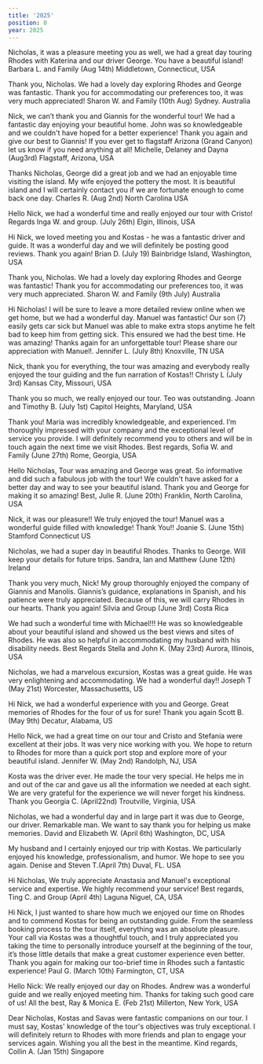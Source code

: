 ```yaml
---
title: '2025'
position: 0
year: 2025
---
```


Nicholas, it was a pleasure meeting you as well, we had a great day touring Rhodes with Katerina and our driver George. You have a beautiful island!  Barbara L. and Family (Aug 14th) Middletown, Connecticut, USA

Thank you, Nicholas. We had a lovely day exploring Rhodes and George was fantastic. Thank you for accommodating our preferences too, it was very much appreciated! Sharon W. and Family (10th Aug) Sydney. Australia  

Nick, we can’t thank you and Giannis for the wonderful tour! We had a fantastic day enjoying your beautiful home. John was so knowledgeable and we couldn't have hoped for a better experience! Thank you again and give our best to Giannis! If you ever get to flagstaff Arizona (Grand Canyon) let us know if you need anything at all!  Michelle, Delaney and Dayna (Aug3rd) Flagstaff, Arizona, USA

Thanks Nicholas, George did a great job and we had an enjoyable time visiting the island.  My wife enjoyed the pottery the most. It is beautiful island and I will certainly contact you if we are fortunate enough to come back one day.  Charles R. (Aug 2nd) North Carolina USA  


Hello Nick, we had a wonderful time and really enjoyed our tour with Cristo! Regards Inga W. and group. (July 26th) Elgin, Illinois, USA

Hi Nick, we loved meeting you and Kostas - he was a fantastic driver and guide. It was a wonderful day and we will definitely be posting good reviews. Thank you again!  Brian D. (July 19) Bainbridge Island, Washington, USA

Thank you, Nicholas. We had a lovely day exploring Rhodes and George was fantastic! Thank you for accommodating our preferences too, it was very much appreciated.  Sharon W. and Family (9th July) Australia 

Hi Nicholas! I will be sure to leave a more detailed review online when we get home, but we had a wonderful day. Manuel was fantastic! Our son (7) easily gets car sick but Manuel was able to make extra stops anytime he felt bad to keep him from getting sick. This ensured we had the best time. He was amazing! Thanks again for an unforgettable tour! Please share our appreciation with Manuel!.  Jennifer L. (July 8th)  Knoxville, TN USA

Nick, thank you for everything, the tour was amazing and everybody really enjoyed the tour guiding and the fun narration of Kostas!!  Christy L (July 3rd) Kansas City, Missouri, USA 

Thank you so much, we really enjoyed our tour. Teo was outstanding.  Joann and Timothy B. (July 1st) Capitol Heights, Maryland, USA

Thank you! Maria was incredibly knowledgeable, and experienced. I’m thoroughly impressed with your company and the exceptional level of service you provide. I will definitely recommend you to others and will be in touch again the next time we visit Rhodes.  Best regards, Sofia W. and Family (June 27th) Rome, Georgia, USA

Hello Nicholas, Tour was amazing and George was great. So informative and did such a fabulous job with the tour! We couldn't have asked for a better day and way to see your beautiful island. Thank you and George for making it so amazing! Best, Julie R. (June 20th) Franklin, North Carolina, USA

Nick, it was our pleasure!! We truly enjoyed the tour!  Manuel was a wonderful guide filled with knowledge! Thank You!! Joanie S. (June 15th) Stamford Connecticut US

Nicholas, we had a super day in beautiful Rhodes. Thanks to George. Will keep your details for future trips. Sandra, Ian and Matthew (June 12th) Ireland 

Thank you very much, Nick!  My group thoroughly enjoyed the company of Giannis and Manolis. Giannis’s guidance, explanations in Spanish, and his patience were truly appreciated. Because of this, we will carry Rhodes in our hearts. Thank you again! Silvia and Group (June 3rd) Costa Rica

We had such a wonderful time with Michael!!! He was so knowledgeable about your beautiful island and showed us the best views and sites of Rhodes. He was also so helpful in accommodating my husband with his disability needs.  Best Regards Stella and John K. (May 23rd) Aurora, Illinois, USA

Nicholas, we had a marvelous excursion, Kostas was a great guide. He was very enlightening and accommodating. We had a wonderful day!!  Joseph T (May 21st) Worcester, Massachusetts, US

Hi Nick, we had a wonderful experience with you and George. Great memories of Rhodes for the four of us for sure!  Thank you again Scott B. (May 9th) Decatur, Alabama, US  

Hello Nick, we had a great time on our tour and Cristo and Stefania were excellent at their jobs.  It was very nice working with you. We hope to return to Rhodes for more than a quick port stop and explore more of your beautiful island. Jennifer W. (May 2nd) Randolph, NJ, USA

Kosta was the driver ever.  He made the tour very special.  He helps me in and out of the car and gave us all the information we needed at each sight.  We are very grateful for the experience we will never forget his kindness.  Thank you Georgia C. (April22nd) Troutville, Virginia, USA

Nicholas, we had a wonderful day and in large part it was due to George, our driver. Remarkable man.  We want to say thank you for helping us make memories.  David and Elizabeth W. (April 6th)  Washington, DC, USA

My husband and I certainly enjoyed our trip with Kostas. We particularly enjoyed his knowledge, professionalism, and humor. We hope to see you again. Denise and Steven T.(April 7th) Duval, FL. USA 

Hi Nicholas, We truly appreciate Anastasia and Manuel's exceptional service and expertise. We highly recommend your service! Best regards,
Ting C. and Group (April 4th) Laguna Niguel, CA, USA

Hi Nick, I just wanted to share how much we enjoyed our time on Rhodes and to commend Kostas for being an outstanding guide. From the seamless booking process to the tour itself, everything was an absolute pleasure. Your call via Kostas was a thoughtful touch, and I truly appreciated you taking the time to personally introduce yourself at the beginning of the tour, it’s those little details that make a great customer experience even better.  Thank you again for making our too-brief time in Rhodes such a fantastic experience! Paul G. (March 10th) Farmington, CT, USA 

Hello Nick:  We really enjoyed our day on Rhodes.  Andrew was a wonderful guide and we really enjoyed meeting him.  Thanks for taking such good care of us! All the best, Ray & Monica E. (Feb 21st)  Millerton, New York, USA

Dear Nicholas, Kostas and Savas were fantastic companions on our tour. I must say, Kostas' knowledge of the tour's objectives was truly exceptional. I will definitely return to Rhodes with more friends and plan to engage your services again. Wishing you all the best in the meantime. Kind regards, Collin A. (Jan 15th) Singapore